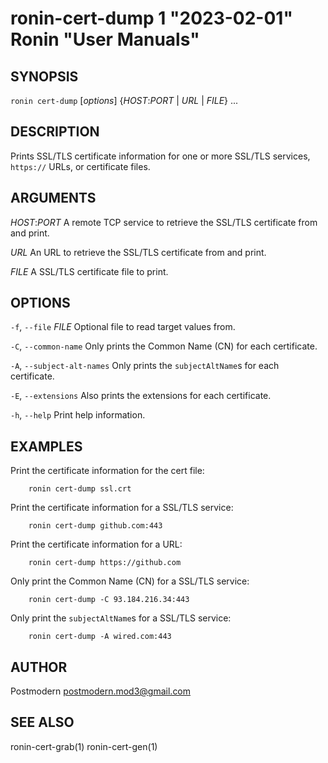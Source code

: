 # ronin-cert-dump 1 "2023-02-01" Ronin "User Manuals"

## SYNOPSIS

`ronin cert-dump` [*options*] {*HOST*:*PORT* \| *URL* \| *FILE*} ...

## DESCRIPTION

Prints SSL/TLS certificate information for one or more SSL/TLS services,
`https://` URLs, or certificate files.

## ARGUMENTS

*HOST*:*PORT*
  A remote TCP service to retrieve the SSL/TLS certificate from and print.

*URL*
  An URL to retrieve the SSL/TLS certificate from and print.

*FILE*
  A SSL/TLS certificate file to print.

## OPTIONS

`-f`, `--file` *FILE*
  Optional file to read target values from.

`-C`, `--common-name`
  Only prints the Common Name (CN) for each certificate.

`-A`, `--subject-alt-names`
  Only prints the `subjectAltName`s for each certificate.

`-E`, `--extensions`
  Also prints the extensions for each certificate.

`-h`, `--help`
  Print help information.

## EXAMPLES

Print the certificate information for the cert file:

        ronin cert-dump ssl.crt

Print the certificate information for a SSL/TLS service:

        ronin cert-dump github.com:443

Print the certificate information for a URL:

        ronin cert-dump https://github.com

Only print the Common Name (CN) for a SSL/TLS service:

        ronin cert-dump -C 93.184.216.34:443

Only print the `subjectAltName`s for a SSL/TLS service:

        ronin cert-dump -A wired.com:443

## AUTHOR

Postmodern <postmodern.mod3@gmail.com>

## SEE ALSO

ronin-cert-grab(1) ronin-cert-gen(1)
